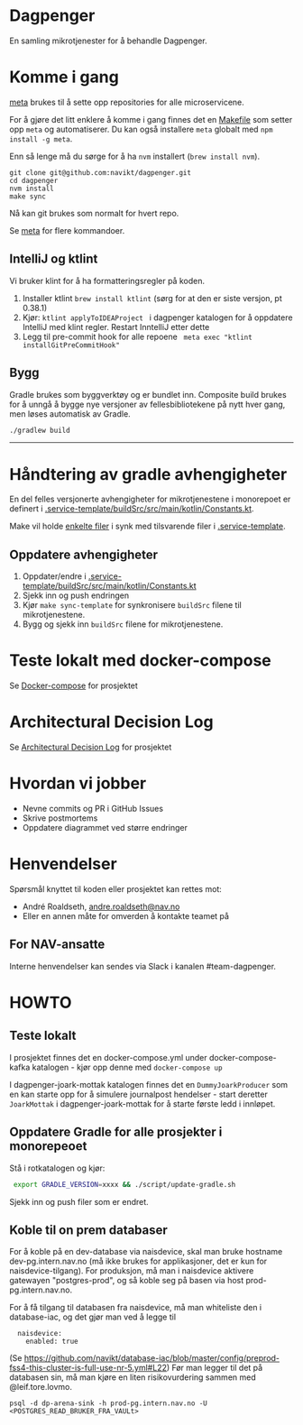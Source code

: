 # Dagpenger

En samling mikrotjenester for å behandle Dagpenger.

# Komme i gang

[meta](https://github.com/mateodelnorte/meta) brukes til å sette opp
repositories for alle microservicene.

For å gjøre det litt enklere å komme i gang finnes det en [Makefile](Makefile)
som setter opp `meta` og automatiserer. Du kan også installere `meta` globalt med `npm install -g meta`.

Enn så lenge må du sørge for å ha `nvm` installert (`brew install nvm`).

```
git clone git@github.com:navikt/dagpenger.git
cd dagpenger
nvm install
make sync
```

Nå kan git brukes som normalt for hvert repo.

Se [meta](https://github.com/mateodelnorte/meta) for flere kommandoer.

## IntelliJ  og ktlint

Vi bruker klint for å ha formatteringsregler på koden.

1. Installer ktlint `brew install ktlint` (sørg for at den er siste versjon, pt 0.38.1)
2. Kjør: `ktlint applyToIDEAProject ` i dagpenger katalogen for å oppdatere IntelliJ med klint regler. Restart InntelliJ etter dette
3. Legg til pre-commit hook for alle repoene ` meta exec "ktlint installGitPreCommitHook"`

## Bygg

Gradle brukes som byggverktøy og er bundlet inn. Composite build brukes for
å unngå å bygge nye versjoner av fellesbibliotekene på nytt hver gang, men løses
automatisk av Gradle.

`./gradlew build`

---

# Håndtering av gradle avhengigheter

En del felles versjonerte avhengigheter for mikrotjenestene i monorepoet er definert i [.service-template/buildSrc/src/main/kotlin/Constants.kt](.service-template/buildSrc/src/main/kotlin/Constants.kt).

Make vil holde [enkelte filer](Makefile) i synk med tilsvarende filer i [.service-template](.service-template).

## Oppdatere avhengigheter

1. Oppdater/endre i [.service-template/buildSrc/src/main/kotlin/Constants.kt](.service-template/buildSrc/src/main/kotlin/Constants.kt)
2. Sjekk inn og push endringen
3. Kjør `make sync-template` for synkronisere `buildSrc` filene til mikrotjenestene.
4. Bygg og sjekk inn `buildSrc` filene for mikrotjenestene.

# Teste lokalt med docker-compose

Se [Docker-compose](docker-compose/README.md) for prosjektet

# Architectural Decision Log

Se [Architectural Decision Log](docs/adr/index.md) for prosjektet

# Hvordan vi jobber
* Nevne commits og PR i GitHub Issues
* Skrive postmortems
* Oppdatere diagrammet ved større endringer

# Henvendelser

Spørsmål knyttet til koden eller prosjektet kan rettes mot:

* André Roaldseth, andre.roaldseth@nav.no
* Eller en annen måte for omverden å kontakte teamet på

## For NAV-ansatte

Interne henvendelser kan sendes via Slack i kanalen #team-dagpenger.

# HOWTO

## Teste lokalt
I prosjektet finnes det en docker-compose.yml under docker-compose-kafka katalogen - kjør opp denne med `docker-compose up`

I dagpenger-joark-mottak katalogen finnes det en `DummyJoarkProducer` som en kan starte opp for å simulere journalpost hendelser - start deretter `JoarkMottak` i dagpenger-joark-mottak for å starte første ledd i innløpet.


## Oppdatere Gradle for alle prosjekter i monorepeoet

Stå i rotkatalogen og kjør:

```bash
 export GRADLE_VERSION=xxxx && ./script/update-gradle.sh
```

Sjekk inn og push filer som er endret.

## Koble til on prem databaser

For å koble på en dev-database via naisdevice, skal man bruke hostname dev-pg.intern.nav.no (må ikke brukes for applikasjoner, det er kun for naisdevice-tilgang). 
For produksjon, må man i naisdevice aktivere gatewayen "postgres-prod", og så koble seg på basen via host prod-pg.intern.nav.no.

For å få tilgang til databasen fra naisdevice, må man whiteliste den i database-iac, og det gjør man ved å legge til
```
  naisdevice:
    enabled: true
```

(Se https://github.com/navikt/database-iac/blob/master/config/preprod-fss4-this-cluster-is-full-use-nr-5.yml#L22)
Før man legger til det på databasen sin, må man kjøre en liten risikovurdering sammen med @leif.tore.lovmo.

```
psql -d dp-arena-sink -h prod-pg.intern.nav.no -U <POSTGRES_READ_BRUKER_FRA_VAULt>  

```


